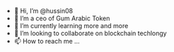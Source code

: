 - 👋 Hi, I’m @hussin08
- 👀 I’m a ceo of Gum Arabic Token
- 🌱 I’m currently learning more and more
- 💞️ I’m looking to collaborate on blockchain techlongy
- 📫 How to reach me ...

<!---
hussin08/hussin08 is a ✨ special ✨ repository because its `README.md` (this file) appears on your GitHub profile.
You can click the Preview link to take a look at your changes.
--->

